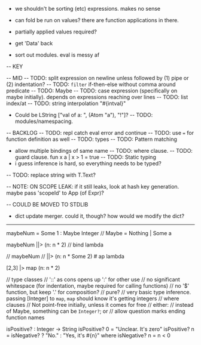 * we shouldn't be sorting (etc) expressions. makes no sense
* can fold be run on values? there are function applications in there.
* partially applied values required?

* get 'Data' back
* sort out modules. eval is messy af

-- KEY

-- MID
-- TODO: split expression on newline unless followed by (1) pipe or (2) indentation?
-- TODO: `filter` if-then-else without comma around predicate
-- TODO: Maybe
-- TODO: case expression (specifically on maybe initially). depends on expressions reaching over lines
-- TODO: list index/at
-- TODO: string interpolation "#{intval}"
  * Could be LString ["val of a: ", (Atom "a"), "!"]?
-- TODO: modules/namespacing.

-- BACKLOG
-- TODO: repl catch eval error and continue
-- TODO: use `=` for function definition as well
-- TODO: types
-- TODO: Pattern matching
  * allow multiple bindings of same name
-- TODO: where clause.
-- TODO: guard clause.
  fun x a
  | x > 1 = true
-- TODO: Static typing
  * i guess inference is hard, so everything needs to be typed?

-- TODO: replace string with T.Text?


-- NOTE: ON SCOPE LEAK: if it still leaks, look at hash key generation. maybe pass 'scopeId' to App (of Expr)?

-- COULD BE MOVED TO STDLIB
* dict update merger. could it, though? how would we modify the dict?

----

maybeNum = Some 1 :  Maybe Integer // Maybe = Nothing | Some a

maybeNum
||> (n: n * 2) // bind lambda

// maybeNum
// ||> (n: n * Some 2) # ap lambda

[2,3]
|> map (n: n * 2)

// type classes
// '::' as cons opens up ':' for other use
// no significant whitespace (for indentation, maybe required for calling functions)
// no '$' function, but keep '.' for composition?
// pure?
// very basic type inference. passing [Integer] to `map`, `map` should know it's getting integers
// where clauses
// Not point-free initially, unless it comes for free
// either:
  // instead of Maybe, something can be `Integer?`; or
  // allow question marks ending function names

isPositive? : Integer -> String
isPositive? 0 = "Unclear. It's zero"
isPositive? n = isNegative? ? "No." : "Yes, it's #{n}"
where isNegative? n = n < 0
